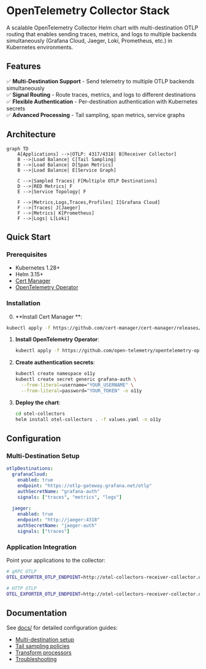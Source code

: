 # OpenTelemetry Collector Stack

A scalable OpenTelemetry Collector Helm chart with multi-destination OTLP routing that enables sending traces, metrics, and logs to multiple backends simultaneously (Grafana Cloud, Jaeger, Loki, Prometheus, etc.) in Kubernetes environments.

## Features

✅ **Multi-Destination Support** - Send telemetry to multiple OTLP backends simultaneously  
✅ **Signal Routing** - Route traces, metrics, and logs to different destinations  
✅ **Flexible Authentication** - Per-destination authentication with Kubernetes secrets  
✅ **Advanced Processing** - Tail sampling, span metrics, service graphs  

## Architecture

```mermaid
graph TD
    A[Applications] -->|OTLP: 4317/4318| B[Receiver Collector]
    B -->|Load Balance| C[Tail Sampling]
    B -->|Load Balance| D[Span Metrics]
    B -->|Load Balance| E[Service Graph]
    
    C -->|Sampled Traces| F[Multiple OTLP Destinations]
    D -->|RED Metrics| F
    E -->|Service Topology| F
    
    F -->|Metrics,Logs,Traces,Profiles| I[Grafana Cloud]
    F -->|Traces| J[Jaeger]
    F -->|Metrics| K[Prometheus]
    F -->|Logs| L[Loki]
```

## Quick Start

### Prerequisites
- Kubernetes 1.28+
- Helm 3.15+
- [Cert Manager](https://cert-manager.io/docs/installation/)
- [OpenTelemetry Operator](https://github.com/open-telemetry/opentelemetry-operator)

### Installation

0. **Install Cert Manager **:

```bash
kubectl apply -f https://github.com/cert-manager/cert-manager/releases/download/v1.19.1/cert-manager.yaml
```

1. **Install OpenTelemetry Operator**:
   ```bash
   kubectl apply -f https://github.com/open-telemetry/opentelemetry-operator/releases/latest/download/opentelemetry-operator.yaml
   ```

2. **Create authentication secrets**:
   ```bash
   kubectl create namespace o11y
   kubectl create secret generic grafana-auth \
     --from-literal=username="YOUR_USERNAME" \
     --from-literal=password="YOUR_TOKEN" -n o11y
   ```

3. **Deploy the chart**:
   ```bash
   cd otel-collectors
   helm install otel-collectors . -f values.yaml -n o11y
   ```

## Configuration

### Multi-Destination Setup

```yaml
otlpDestinations:
  grafanaCloud:
    enabled: true
    endpoint: "https://otlp-gateway.grafana.net/otlp"
    authSecretName: "grafana-auth"
    signals: ["traces", "metrics", "logs"]
    
  jaeger:
    enabled: true
    endpoint: "http://jaeger:4318"
    authSecretName: "jaeger-auth"
    signals: ["traces"]
```

### Application Integration

Point your applications to the collector:
```bash
# gRPC OTLP
OTEL_EXPORTER_OTLP_ENDPOINT=http://otel-collectors-receiver-collector.o11y.svc.cluster.local:4317

# HTTP OTLP  
OTEL_EXPORTER_OTLP_ENDPOINT=http://otel-collectors-receiver-collector.o11y.svc.cluster.local:4318
```

## Documentation

See [docs/](docs/) for detailed configuration guides:
- [Multi-destination setup](docs/howto.md)
- [Tail sampling policies](docs/howto.md)
- [Transform processors](docs/howto.md)
- [Troubleshooting](docs/howto.md)

